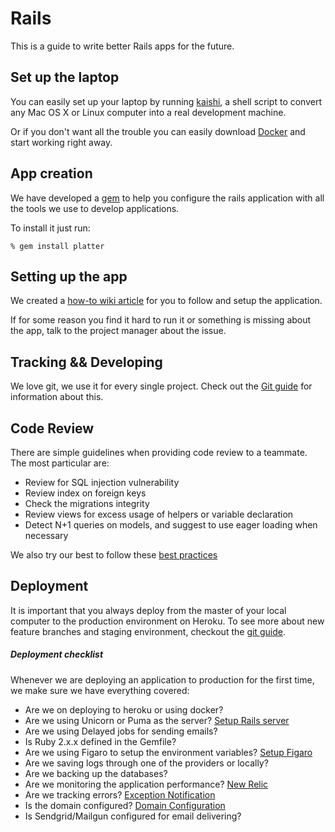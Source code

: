 # Rails

This is a guide to write better Rails apps for the future.

## Set up the laptop

You can easily set up your laptop by running [kaishi](https://github.com/IcaliaLabs/kaishi), a shell script to convert any Mac OS X or Linux computer into a real development machine.

Or if you don't want all the trouble you can easily download [Docker](https://www.docker.com/products/docker) and start working right away.

## App creation

We have developed a [gem](https://github.com/IcaliaLabs/platter) to help you configure the rails application with all the tools we use to develop applications.

To install it just run:

```
% gem install platter
```
## Setting up the app

We created a [how-to wiki article](https://github.com/IcaliaLabs/guides/wiki/Dockerize-a-Rails-application) for you to follow and setup the application.

If for some reason you find it hard to run it or something is missing about the app, talk to the project manager about the issue.

## Tracking && Developing

We love git, we use it for every single project. Check out the [Git guide](../../stack/git) for information about this.

## Code Review

There are simple guidelines when providing code review to a teammate. The most particular are:

* Review for SQL injection vulnerability
* Review index on foreign keys
* Check the migrations integrity
* Review views for excess usage of helpers or variable declaration
* Detect N+1 queries on models, and suggest to use eager loading when necessary

We also try our best to follow these [best practices](BEST_PRACTICES.md)

## Deployment

It is important that you always deploy from the master of your local computer to the production environment on Heroku. To see more about new feature branches and staging environment, checkout the [git guide](https://github.com/IcaliaLabs/icalia_guides/tree/master/git).

##### Deployment checklist

Whenever we are deploying an application to production for the first time, we make sure we have everything covered:

* Are we on deploying to heroku or using docker?
* Are we using Unicorn or Puma as the server? [Setup Rails server](https://github.com/IcaliaLabs/guides/wiki/Setup-Rails-application-for-production)
* Are we using Delayed jobs for sending emails?
* Is Ruby 2.x.x defined in the Gemfile?
* Are we using Figaro to setup the environment variables? [Setup Figaro](https://github.com/laserlemon/figaro)
* Are we saving logs through one of the providers or locally?
* Are we backing up the databases?
* Are we monitoring the application performance? [New Relic](https://devcenter.heroku.com/articles/newrelic#ruby-configuration)
* Are we tracking errors? [Exception Notification](https://github.com/smartinez87/exception_notification)
* Is the domain configured? [Domain Configuration](DOMAIN_CONFIG.md)
* Is Sendgrid/Mailgun configured for email delivering?

